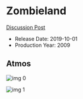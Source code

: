 # Zombieland

[Discussion Post](https://www.avsforum.com/threads/bass-eq-for-filtered-movies.2995212/post-58636792)

* Release Date: 2019-10-01
* Production Year: 2009

## Atmos

![img 0](https://i.imgur.com/eatW35V.jpg)

![img 1](https://i.imgur.com/A01OaXE.png)

